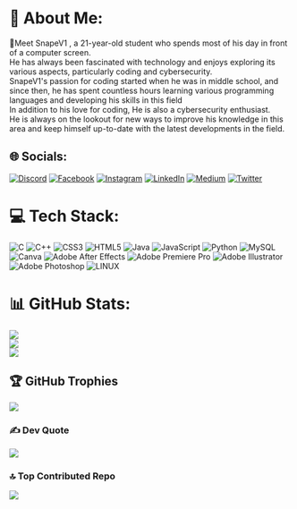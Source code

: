 # 💫 About Me:
🔭Meet SnapeV1 , a 21-year-old student who spends most of his day in front of a computer screen. <br>He has always been fascinated with technology and enjoys exploring its various aspects, particularly coding and cybersecurity. <br>SnapeV1's passion for coding started when he was in middle school, and since then, he has spent countless hours learning various programming languages and developing his skills in this field<br>In addition to his love for coding, He is also a cybersecurity enthusiast. <br>He is always on the lookout for new ways to improve his knowledge in this area and keep himself up-to-date with the latest developments in the field.


## 🌐 Socials:
[![Discord](https://img.shields.io/badge/Discord-%237289DA.svg?logo=discord&logoColor=white)](https://discord.gg/SnapeV1#7206) [![Facebook](https://img.shields.io/badge/Facebook-%231877F2.svg?logo=Facebook&logoColor=white)](https://facebook.com/AmineHammeda) [![Instagram](https://img.shields.io/badge/Instagram-%23E4405F.svg?logo=Instagram&logoColor=white)](https://instagram.com/Amine_Hammeda) [![LinkedIn](https://img.shields.io/badge/LinkedIn-%230077B5.svg?logo=linkedin&logoColor=white)]([https://linkedin.com/in/AmineHammeda](https://www.linkedin.com/in/hammeda-amine-4a5bba15a/)) 
[![Medium](https://img.shields.io/badge/Medium-12100E?logo=medium&logoColor=white)](https://medium.com/@@hamada_amine) [![Twitter](https://img.shields.io/badge/Twitter-%231DA1F2.svg?logo=Twitter&logoColor=white)](https://twitter.com/Amine_Hammeda) 

# 💻 Tech Stack:
![C](https://img.shields.io/badge/c-%2300599C.svg?style=plastic&logo=c&logoColor=white) ![C++](https://img.shields.io/badge/c++-%2300599C.svg?style=plastic&logo=c%2B%2B&logoColor=white) ![CSS3](https://img.shields.io/badge/css3-%231572B6.svg?style=plastic&logo=css3&logoColor=white) ![HTML5](https://img.shields.io/badge/html5-%23E34F26.svg?style=plastic&logo=html5&logoColor=white) ![Java](https://img.shields.io/badge/java-%23ED8B00.svg?style=plastic&logo=java&logoColor=white) ![JavaScript](https://img.shields.io/badge/javascript-%23323330.svg?style=plastic&logo=javascript&logoColor=%23F7DF1E) ![Python](https://img.shields.io/badge/python-3670A0?style=plastic&logo=python&logoColor=ffdd54) ![MySQL](https://img.shields.io/badge/mysql-%2300f.svg?style=plastic&logo=mysql&logoColor=white) ![Canva](https://img.shields.io/badge/Canva-%2300C4CC.svg?style=plastic&logo=Canva&logoColor=white) ![Adobe After Effects](https://img.shields.io/badge/Adobe%20After%20Effects-9999FF.svg?style=plastic&logo=Adobe%20After%20Effects&logoColor=white) ![Adobe Premiere Pro](https://img.shields.io/badge/Adobe%20Premiere%20Pro-9999FF.svg?style=plastic&logo=Adobe%20Premiere%20Pro&logoColor=white) ![Adobe Illustrator](https://img.shields.io/badge/adobeillustrator-%23FF9A00.svg?style=plastic&logo=adobeillustrator&logoColor=white) ![Adobe Photoshop](https://img.shields.io/badge/adobephotoshop-%2331A8FF.svg?style=plastic&logo=adobephotoshop&logoColor=white) ![LINUX](https://img.shields.io/badge/Linux-FCC624?style=plastic&logo=linux&logoColor=black)
# 📊 GitHub Stats:
![](https://github-readme-stats.vercel.app/api?username=SnapeV1&theme=dark&hide_border=false&include_all_commits=false&count_private=false)<br/>
![](https://github-readme-streak-stats.herokuapp.com/?user=SnapeV1&theme=dark&hide_border=false)<br/>
![](https://github-readme-stats.vercel.app/api/top-langs/?username=SnapeV1&theme=dark&hide_border=false&include_all_commits=false&count_private=false&layout=compact)

## 🏆 GitHub Trophies
![](https://github-profile-trophy.vercel.app/?username=SnapeV1&theme=radical&no-frame=false&no-bg=true&margin-w=4)

### ✍️ Dev Quote
![](https://quotes-github-readme.vercel.app/api?type=vetical&theme=dark)

### 🔝 Top Contributed Repo
![](https://github-contributor-stats.vercel.app/api?username=SnapeV1&limit=5&theme=onedark&combine_all_yearly_contributions=true)

<!-- Proudly created with GPRM ( https://gprm.itsvg.in ) -->
